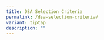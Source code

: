 ```yaml
---
title: DSA Selection Criteria
permalink: /dsa-selection-criteria/
variant: tiptap
description: ""
---
```

